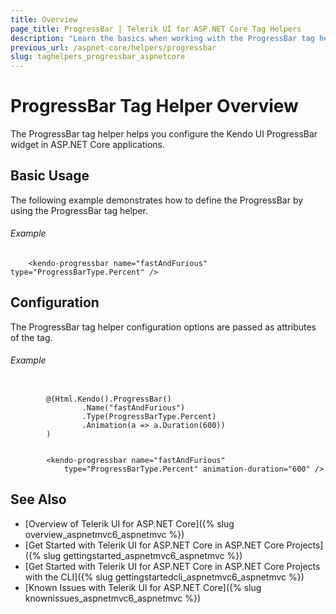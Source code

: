 ```yaml
---
title: Overview
page_title: ProgressBar | Telerik UI for ASP.NET Core Tag Helpers
description: "Learn the basics when working with the ProgressBar tag helper for ASP.NET Core (MVC 6 or ASP.NET Core MVC)."
previous_url: /aspnet-core/helpers/progressbar
slug: taghelpers_progressbar_aspnetcore
---
```


# ProgressBar Tag Helper Overview

The ProgressBar tag helper helps you configure the Kendo UI ProgressBar widget in ASP.NET Core applications.

## Basic Usage

The following example demonstrates how to define the ProgressBar by using the ProgressBar tag helper.

###### Example

        <kendo-progressbar name="fastAndFurious" type="ProgressBarType.Percent" />

## Configuration

The ProgressBar tag helper configuration options are passed as attributes of the tag.

###### Example

```tab-cshtml

        @(Html.Kendo().ProgressBar()
                .Name("fastAndFurious")
                .Type(ProgressBarType.Percent)
                .Animation(a => a.Duration(600))
        )
```
```tab-tagHelper

        <kendo-progressbar name="fastAndFurious"
            type="ProgressBarType.Percent" animation-duration="600" />
```

## See Also

* [Overview of Telerik UI for ASP.NET Core]({% slug overview_aspnetmvc6_aspnetmvc %})
* [Get Started with Telerik UI for ASP.NET Core in ASP.NET Core Projects]({% slug gettingstarted_aspnetmvc6_aspnetmvc %})
* [Get Started with Telerik UI for ASP.NET Core in ASP.NET Core Projects with the CLI]({% slug gettingstartedcli_aspnetmvc6_aspnetmvc %})
* [Known Issues with Telerik UI for ASP.NET Core]({% slug knownissues_aspnetmvc6_aspnetmvc %})
